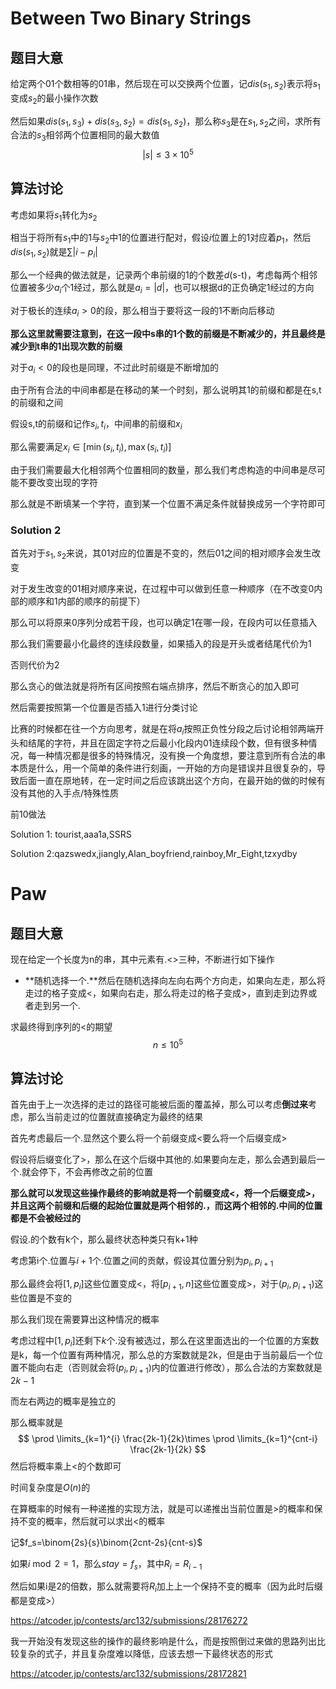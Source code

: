 # **Between Two Binary Strings**

## 题目大意

给定两个01个数相等的01串，然后现在可以交换两个位置，记$dis(s_1,s_2)$表示将$s_1$变成$s_2$的最小操作次数

然后如果$dis(s_1,s_3)+dis(s_3,s_2)=dis(s_1,s_2)$，那么称$s_3$是在$s_1,s_2$之间，求所有合法的$s_3$相邻两个位置相同的最大数值
$$
|s|\leq 3\times 10^5
$$

## 算法讨论

考虑如果将$s_1$转化为$s_2$

相当于将所有$s_1$中的1与$s_2$中1的位置进行配对，假设$i$位置上的1对应着$p_1$，然后$dis(s_1,s_2)$就是$\sum |i-p_i|$

那么一个经典的做法就是，记录两个串前缀的1的个数差$d$(s-t)，考虑每两个相邻位置被多少$a_i$个1经过，那么就是$a_i=|d|$，也可以根据d的正负确定1经过的方向

对于极长的连续$a_i>0$的段，那么相当于要将这一段的1不断向后移动

**那么这里就需要注意到，在这一段中s串的1个数的前缀是不断减少的，并且最终是减少到t串的1出现次数的前缀**

对于$a_i<0$的段也是同理，不过此时前缀是不断增加的

由于所有合法的中间串都是在移动的某一个时刻，那么说明其1的前缀和都是在s,t的前缀和之间

假设s,t的前缀和记作$s_i,t_i$，中间串的前缀和$x_i$

那么需要满足$x_i\in [\min(s_i,t_i),\max(s_i,t_i)]$

由于我们需要最大化相邻两个位置相同的数量，那么我们考虑构造的中间串是尽可能不要改变出现的字符

那么就是不断填某一个字符，直到某一个位置不满足条件就替换成另一个字符即可

### Solution 2

首先对于$s_1,s_2$来说，其01对应的位置是不变的，然后01之间的相对顺序会发生改变

对于发生改变的01相对顺序来说，在过程中可以做到任意一种顺序（在不改变0内部的顺序和1内部的顺序的前提下）

那么可以将原来0序列分成若干段，也可以确定1在哪一段，在段内可以任意插入

那么我们需要最小化最终的连续段数量，如果插入的段是开头或者结尾代价为1

否则代价为2

那么贪心的做法就是将所有区间按照右端点排序，然后不断贪心的加入即可

然后需要按照第一个位置是否插入1进行分类讨论



比赛的时候都在往一个方向思考，就是在将$a_i$按照正负性分段之后讨论相邻两端开头和结尾的字符，并且在固定字符之后最小化段内01连续段个数，但有很多种情况，每一种情况都是很多的特殊情况，没有换一个角度想，要注意到所有合法的串本质是什么，用一个简单的条件进行刻画，一开始的方向是错误并且很复杂的，导致后面一直在原地转，在一定时间之后应该跳出这个方向，在最开始的做的时候有没有其他的入手点/特殊性质

前10做法

Solution 1: tourist,aaa1a,SSRS

Solution 2:qazswedx,jiangly,Alan_boyfriend,rainboy,Mr_Eight,tzxydby

# **Paw**

## 题目大意

现在给定一个长度为n的串，其中元素有.<>三种，不断进行如下操作

- **随机选择一个.**然后在随机选择向左向右两个方向走，如果向左走，那么将走过的格子变成<，如果向右走，那么将走过的格子变成>，直到走到边界或者走到另一个.

求最终得到序列的<的期望
$$
n\leq 10^5
$$

## 算法讨论

首先由于上一次选择的走过的路径可能被后面的覆盖掉，那么可以考虑**倒过来**考虑，那么当前走过的位置就直接确定为最终的结果

首先考虑最后一个.显然这个要么将一个前缀变成<要么将一个后缀变成>

假设将后缀变化了>，那么在这个后缀中其他的.如果要向左走，那么会遇到最后一个.就会停下，不会再修改之前的位置

**那么就可以发现这些操作最终的影响就是将一个前缀变成<，将一个后缀变成>，并且这两个前缀和后缀的起始位置就是两个相邻的.，而这两个相邻的.中间的位置都是不会被经过的**

假设.的个数有k个，那么最终状态种类只有k+1种

考虑第i个.位置与$i+1$个.位置之间的贡献，假设其位置分别为$p_i,p_{i+1}$

那么最终会将$[1,p_i]$这些位置变成<，将$[p_{i+1},n]$这些位置变成>，对于$(p_i,p_{i+1})$这些位置是不变的

那么我们现在需要算出这种情况的概率

考虑过程中$[1,p_i]$还剩下$k$个.没有被选过，那么在这里面选出的一个位置的方案数是k，每一个位置有两种情况，那么总的方案数就是2k，但是由于当前最后一个位置不能向右走（否则就会将$(p_i,p_{i+1})$内的位置进行修改），那么合法的方案数就是$2k-1$

而左右两边的概率是独立的

那么概率就是
$$
\prod \limits_{k=1}^{i} \frac{2k-1}{2k}\times \prod \limits_{k=1}^{cnt-i} \frac{2k-1}{2k}
$$
然后将概率乘上<的个数即可

时间复杂度是$O(n)$的



在算概率的时候有一种递推的实现方法，就是可以递推出当前位置是>的概率和保持不变的概率，然后就可以求出<的概率

记$f_s=\binom{2s}{s}\binom{2cnt-2s}{cnt-s}$

如果$i\bmod 2=1$，那么$stay=f_s$，其中$R_i=R_{i-1}$

然后如果i是2的倍数，那么就需要将$R_i$加上上一个保持不变的概率（因为此时后缀都是变成>）

https://atcoder.jp/contests/arc132/submissions/28176272

我一开始没有发现这些的操作的最终影响是什么，而是按照倒过来做的思路列出比较复杂的式子，并且复杂度难以降低，应该去想一下最终状态的形式

https://atcoder.jp/contests/arc132/submissions/28172821

